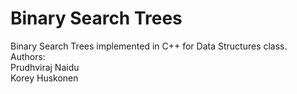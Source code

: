 # Binary Search Trees
Binary Search Trees implemented in C++ for Data Structures class.</br>
Authors:</br>
Prudhviraj Naidu</br>
Korey Huskonen</br>
